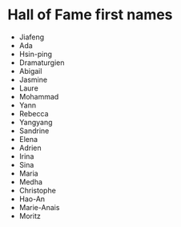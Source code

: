 # Hall of Fame first names
* Jiafeng
* Ada
* Hsin-ping
* Dramaturgien
* Abigail
* Jasmine
* Laure
* Mohammad
* Yann
* Rebecca
* Yangyang
* Sandrine
* Elena 
* Adrien
* Irina
* Sina
* Maria
* Medha
* Christophe
* Hao-An 
* Marie-Anais
* Moritz
